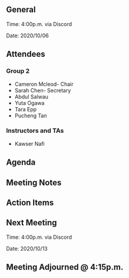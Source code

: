 ## General

Time: 4:00p.m. via Discord

Date: 2020/10/06

## Attendees
### Group 2
* Cameron Mcleod- Chair
* Sarah Chen- Secretary
* Abdul Salwau
* Yuta Ogawa
* Tara Epp
* Pucheng Tan

### Instructors and TAs
* Kawser Nafi

## Agenda

## Meeting Notes

## Action Items

## Next Meeting

Time: 4:00p.m. via Discord

Date: 2020/10/13

## Meeting Adjourned @ 4:15p.m.